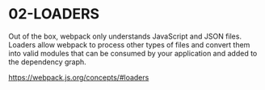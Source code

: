 # 02-LOADERS

Out of the box, webpack only understands JavaScript and JSON files. Loaders allow webpack to process other types of files and convert them into valid modules that can be consumed by your application and added to the dependency graph.

https://webpack.js.org/concepts/#loaders
